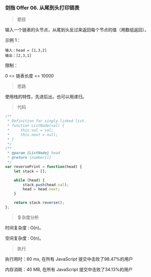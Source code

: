 ### 剑指 Offer 06. 从尾到头打印链表

> 题目

输入一个链表的头节点，从尾到头反过来返回每个节点的值（用数组返回）。

示例 1：
```
输入：head = [1,3,2]
输出：[2,3,1]
```

限制：

0 <= 链表长度 <= 10000

> 思路

使用栈的特性，先进后出。也可以用递归。

> 代码

```js
/**
 * Definition for singly-linked list.
 * function ListNode(val) {
 *     this.val = val;
 *     this.next = null;
 * }
 */
/**
 * @param {ListNode} head
 * @return {number[]}
 */
var reversePrint = function(head) {
    let stack = [];

    while (head) {
        stack.push(head.val);
        head = head.next;
    }

    return stack.reverse();
};
```


> 复杂度分析

时间复杂度 : O(n)。

空间复杂度 : O(n)。

> 执行

执行用时：80 ms, 在所有 JavaScript 提交中击败了98.47%的用户

内存消耗：40 MB, 在所有 JavaScript 提交中击败了34.13%的用户